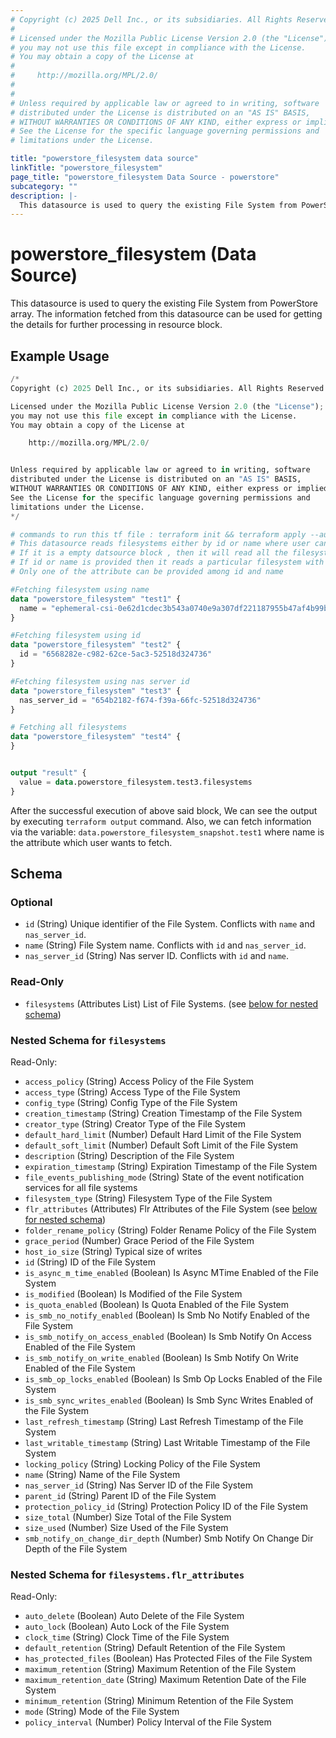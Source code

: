 ```yaml
---
# Copyright (c) 2025 Dell Inc., or its subsidiaries. All Rights Reserved.
# 
# Licensed under the Mozilla Public License Version 2.0 (the "License");
# you may not use this file except in compliance with the License.
# You may obtain a copy of the License at
# 
#     http://mozilla.org/MPL/2.0/
# 
# 
# Unless required by applicable law or agreed to in writing, software
# distributed under the License is distributed on an "AS IS" BASIS,
# WITHOUT WARRANTIES OR CONDITIONS OF ANY KIND, either express or implied.
# See the License for the specific language governing permissions and
# limitations under the License.

title: "powerstore_filesystem data source"
linkTitle: "powerstore_filesystem"
page_title: "powerstore_filesystem Data Source - powerstore"
subcategory: ""
description: |-
  This datasource is used to query the existing File System from PowerStore array. The information fetched from this datasource can be used for getting the details for further processing in resource block.
---
```


# powerstore_filesystem (Data Source)

This datasource is used to query the existing File System from PowerStore array. The information fetched from this datasource can be used for getting the details for further processing in resource block.

## Example Usage

```terraform
/*
Copyright (c) 2025 Dell Inc., or its subsidiaries. All Rights Reserved.

Licensed under the Mozilla Public License Version 2.0 (the "License");
you may not use this file except in compliance with the License.
You may obtain a copy of the License at

    http://mozilla.org/MPL/2.0/


Unless required by applicable law or agreed to in writing, software
distributed under the License is distributed on an "AS IS" BASIS,
WITHOUT WARRANTIES OR CONDITIONS OF ANY KIND, either express or implied.
See the License for the specific language governing permissions and
limitations under the License.
*/

# commands to run this tf file : terraform init && terraform apply --auto-approve
# This datasource reads filesystems either by id or name where user can provide a value to any one of them
# If it is a empty datsource block , then it will read all the filesystems
# If id or name is provided then it reads a particular filesystem with that id or name
# Only one of the attribute can be provided among id and name

#Fetching filesystem using name
data "powerstore_filesystem" "test1" {
  name = "ephemeral-csi-0e62d1cdec3b543a0740e9a307df221187955b47af4b99b7be31ebd9cb6192ce"
}

#Fetching filesystem using id
data "powerstore_filesystem" "test2" {
  id = "6568282e-c982-62ce-5ac3-52518d324736"
}

#Fetching filesystem using nas server id
data "powerstore_filesystem" "test3" {
  nas_server_id = "654b2182-f674-f39a-66fc-52518d324736"
}

# Fetching all filesystems
data "powerstore_filesystem" "test4" {
}


output "result" {
  value = data.powerstore_filesystem.test3.filesystems
}
```
After the successful execution of above said block, We can see the output by executing `terraform output` command. Also, we can fetch information via the variable: `data.powerstore_filesystem_snapshot.test1` where name is the attribute which user wants to fetch.

<!-- schema generated by tfplugindocs -->
## Schema

### Optional

- `id` (String) Unique identifier of the File System. Conflicts with `name` and `nas_server_id`.
- `name` (String) File System name. Conflicts with `id` and `nas_server_id`.
- `nas_server_id` (String) Nas server ID. Conflicts with `id` and `name`.

### Read-Only

- `filesystems` (Attributes List) List of File Systems. (see [below for nested schema](#nestedatt--filesystems))

<a id="nestedatt--filesystems"></a>
### Nested Schema for `filesystems`

Read-Only:

- `access_policy` (String) Access Policy of the File System
- `access_type` (String) Access Type of the File System
- `config_type` (String) Config Type of the File System
- `creation_timestamp` (String) Creation Timestamp of the File System
- `creator_type` (String) Creator Type of the File System
- `default_hard_limit` (Number) Default Hard Limit of the File System
- `default_soft_limit` (Number) Default Soft Limit of the File System
- `description` (String) Description of the File System
- `expiration_timestamp` (String) Expiration Timestamp of the File System
- `file_events_publishing_mode` (String) State of the event notification services for all file systems
- `filesystem_type` (String) Filesystem Type of the File System
- `flr_attributes` (Attributes) Flr Attributes of the File System (see [below for nested schema](#nestedatt--filesystems--flr_attributes))
- `folder_rename_policy` (String) Folder Rename Policy of the File System
- `grace_period` (Number) Grace Period of the File System
- `host_io_size` (String) Typical size of writes
- `id` (String) ID of the File System
- `is_async_m_time_enabled` (Boolean) Is Async MTime Enabled of the File System
- `is_modified` (Boolean) Is Modified of the File System
- `is_quota_enabled` (Boolean) Is Quota Enabled of the File System
- `is_smb_no_notify_enabled` (Boolean) Is Smb No Notify Enabled of the File System
- `is_smb_notify_on_access_enabled` (Boolean) Is Smb Notify On Access Enabled of the File System
- `is_smb_notify_on_write_enabled` (Boolean) Is Smb Notify On Write Enabled of the File System
- `is_smb_op_locks_enabled` (Boolean) Is Smb Op Locks Enabled of the File System
- `is_smb_sync_writes_enabled` (Boolean) Is Smb Sync Writes Enabled of the File System
- `last_refresh_timestamp` (String) Last Refresh Timestamp of the File System
- `last_writable_timestamp` (String) Last Writable Timestamp of the File System
- `locking_policy` (String) Locking Policy of the File System
- `name` (String) Name of the File System
- `nas_server_id` (String) Nas Server ID of the File System
- `parent_id` (String) Parent ID of the File System
- `protection_policy_id` (String) Protection Policy ID of the File System
- `size_total` (Number) Size Total of the File System
- `size_used` (Number) Size Used of the File System
- `smb_notify_on_change_dir_depth` (Number) Smb Notify On Change Dir Depth of the File System

<a id="nestedatt--filesystems--flr_attributes"></a>
### Nested Schema for `filesystems.flr_attributes`

Read-Only:

- `auto_delete` (Boolean) Auto Delete of the File System
- `auto_lock` (Boolean) Auto Lock of the File System
- `clock_time` (String) Clock Time of the File System
- `default_retention` (String) Default Retention of the File System
- `has_protected_files` (Boolean) Has Protected Files of the File System
- `maximum_retention` (String) Maximum Retention of the File System
- `maximum_retention_date` (String) Maximum Retention Date of the File System
- `minimum_retention` (String) Minimum Retention of the File System
- `mode` (String) Mode of the File System
- `policy_interval` (Number) Policy Interval of the File System
